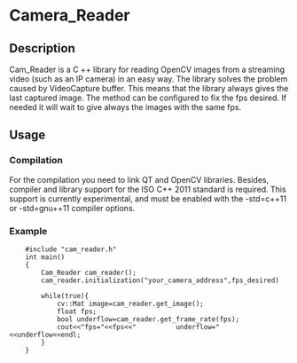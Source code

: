 # Camera_Reader

Description
-----------
Cam_Reader is a C ++ library for reading OpenCV images from a streaming video (such as an IP camera) in an easy way.
The library solves the problem caused by VideoCapture buffer. This means that the library always gives the last captured image.
The method can be configured to fix the fps desired. If needed it will wait to give always the images with the same fps.

Usage
-----------
### Compilation
For the compilation you need to link QT and OpenCV libraries. Besides, compiler and library support for the ISO C++ 2011 standard is required. This support is currently experimental, and must be enabled with the -std=c++11 or -std=gnu++11 compiler options.

### Example
```
	#include "cam_reader.h"
	int main()
	{
		Cam_Reader cam_reader();
		cam_reader.initialization("your_camera_address",fps_desired)
		
		while(true){
			cv::Mat image=cam_reader.get_image();
			float fps;
			bool underflow=cam_reader.get_frame_rate(fps);
			cout<<"fps="<<fps<<"          underflow="<<underflow<<endl;
		}
	}
```

